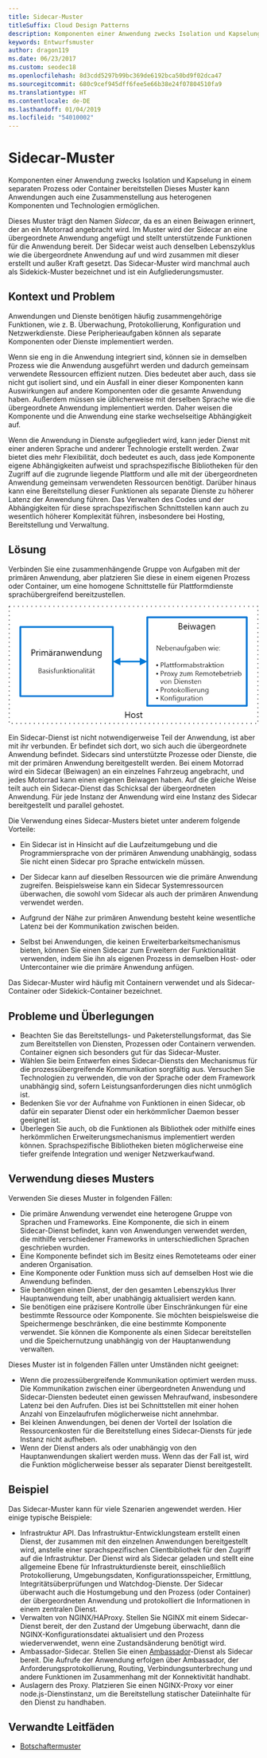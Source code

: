 ```yaml
---
title: Sidecar-Muster
titleSuffix: Cloud Design Patterns
description: Komponenten einer Anwendung zwecks Isolation und Kapselung in einem separaten Prozess oder Container bereitstellen
keywords: Entwurfsmuster
author: dragon119
ms.date: 06/23/2017
ms.custom: seodec18
ms.openlocfilehash: 8d3cdd5297b99bc369de6192bca50bd9f02dca47
ms.sourcegitcommit: 680c9cef945dff6fee5e66b38e24f07804510fa9
ms.translationtype: HT
ms.contentlocale: de-DE
ms.lasthandoff: 01/04/2019
ms.locfileid: "54010002"
---
```

# <a name="sidecar-pattern"></a>Sidecar-Muster

Komponenten einer Anwendung zwecks Isolation und Kapselung in einem separaten Prozess oder Container bereitstellen Dieses Muster kann Anwendungen auch eine Zusammenstellung aus heterogenen Komponenten und Technologien ermöglichen.

Dieses Muster trägt den Namen *Sidecar*, da es an einen Beiwagen erinnert, der an ein Motorrad angebracht wird. Im Muster wird der Sidecar an eine übergeordnete Anwendung angefügt und stellt unterstützende Funktionen für die Anwendung bereit. Der Sidecar weist auch denselben Lebenszyklus wie die übergeordnete Anwendung auf und wird zusammen mit dieser erstellt und außer Kraft gesetzt. Das Sidecar-Muster wird manchmal auch als Sidekick-Muster bezeichnet und ist ein Aufgliederungsmuster.

## <a name="context-and-problem"></a>Kontext und Problem

Anwendungen und Dienste benötigen häufig zusammengehörige Funktionen, wie z. B. Überwachung, Protokollierung, Konfiguration und Netzwerkdienste. Diese Peripherieaufgaben können als separate Komponenten oder Dienste implementiert werden.

Wenn sie eng in die Anwendung integriert sind, können sie in demselben Prozess wie die Anwendung ausgeführt werden und dadurch gemeinsam verwendete Ressourcen effizient nutzen. Dies bedeutet aber auch, dass sie nicht gut isoliert sind, und ein Ausfall in einer dieser Komponenten kann Auswirkungen auf andere Komponenten oder die gesamte Anwendung haben. Außerdem müssen sie üblicherweise mit derselben Sprache wie die übergeordnete Anwendung implementiert werden. Daher weisen die Komponente und die Anwendung eine starke wechselseitige Abhängigkeit auf.

Wenn die Anwendung in Dienste aufgegliedert wird, kann jeder Dienst mit einer anderen Sprache und anderer Technologie erstellt werden. Zwar bietet dies mehr Flexibilität, doch bedeutet es auch, dass jede Komponente eigene Abhängigkeiten aufweist und sprachspezifische Bibliotheken für den Zugriff auf die zugrunde liegende Plattform und alle mit der übergeordneten Anwendung gemeinsam verwendeten Ressourcen benötigt. Darüber hinaus kann eine Bereitstellung dieser Funktionen als separate Dienste zu höherer Latenz der Anwendung führen. Das Verwalten des Codes und der Abhängigkeiten für diese sprachspezifischen Schnittstellen kann auch zu wesentlich höherer Komplexität führen, insbesondere bei Hosting, Bereitstellung und Verwaltung.

## <a name="solution"></a>Lösung

Verbinden Sie eine zusammenhängende Gruppe von Aufgaben mit der primären Anwendung, aber platzieren Sie diese in einem eigenen Prozess oder Container, um eine homogene Schnittstelle für Plattformdienste sprachübergreifend bereitzustellen.

![Diagramm des Sidecar-Musters](./_images/sidecar.png)

Ein Sidecar-Dienst ist nicht notwendigerweise Teil der Anwendung, ist aber mit ihr verbunden. Er befindet sich dort, wo sich auch die übergeordnete Anwendung befindet. Sidecars sind unterstützte Prozesse oder Dienste, die mit der primären Anwendung bereitgestellt werden. Bei einem Motorrad wird ein Sidecar (Beiwagen) an ein einzelnes Fahrzeug angebracht, und jedes Motorrad kann einen eigenen Beiwagen haben. Auf die gleiche Weise teilt auch ein Sidecar-Dienst das Schicksal der übergeordneten Anwendung. Für jede Instanz der Anwendung wird eine Instanz des Sidecar bereitgestellt und parallel gehostet.

Die Verwendung eines Sidecar-Musters bietet unter anderem folgende Vorteile:

- Ein Sidecar ist in Hinsicht auf die Laufzeitumgebung und die Programmiersprache von der primären Anwendung unabhängig, sodass Sie nicht einen Sidecar pro Sprache entwickeln müssen.

- Der Sidecar kann auf dieselben Ressourcen wie die primäre Anwendung zugreifen. Beispielsweise kann ein Sidecar Systemressourcen überwachen, die sowohl vom Sidecar als auch der primären Anwendung verwendet werden.

- Aufgrund der Nähe zur primären Anwendung besteht keine wesentliche Latenz bei der Kommunikation zwischen beiden.

- Selbst bei Anwendungen, die keinen Erweiterbarkeitsmechanismus bieten, können Sie einen Sidecar zum Erweitern der Funktionalität verwenden, indem Sie ihn als eigenen Prozess in demselben Host- oder Untercontainer wie die primäre Anwendung anfügen.

Das Sidecar-Muster wird häufig mit Containern verwendet und als Sidecar-Container oder Sidekick-Container bezeichnet.

## <a name="issues-and-considerations"></a>Probleme und Überlegungen

- Beachten Sie das Bereitstellungs- und Paketerstellungsformat, das Sie zum Bereitstellen von Diensten, Prozessen oder Containern verwenden. Container eignen sich besonders gut für das Sidecar-Muster.
- Wählen Sie beim Entwerfen eines Sidecar-Diensts den Mechanismus für die prozessübergreifende Kommunikation sorgfältig aus. Versuchen Sie Technologien zu verwenden, die von der Sprache oder dem Framework unabhängig sind, sofern Leistungsanforderungen dies nicht unmöglich ist.
- Bedenken Sie vor der Aufnahme von Funktionen in einen Sidecar, ob dafür ein separater Dienst oder ein herkömmlicher Daemon besser geeignet ist.
- Überlegen Sie auch, ob die Funktionen als Bibliothek oder mithilfe eines herkömmlichen Erweiterungsmechanismus implementiert werden können. Sprachspezifische Bibliotheken bieten möglicherweise eine tiefer greifende Integration und weniger Netzwerkaufwand.

## <a name="when-to-use-this-pattern"></a>Verwendung dieses Musters

Verwenden Sie dieses Muster in folgenden Fällen:

- Die primäre Anwendung verwendet eine heterogene Gruppe von Sprachen und Frameworks. Eine Komponente, die sich in einem Sidecar-Dienst befindet, kann von Anwendungen verwendet werden, die mithilfe verschiedener Frameworks in unterschiedlichen Sprachen geschrieben wurden.
- Eine Komponente befindet sich im Besitz eines Remoteteams oder einer anderen Organisation.
- Eine Komponente oder Funktion muss sich auf demselben Host wie die Anwendung befinden.
- Sie benötigen einen Dienst, der den gesamten Lebenszyklus Ihrer Hauptanwendung teilt, aber unabhängig aktualisiert werden kann.
- Sie benötigen eine präzisere Kontrolle über Einschränkungen für eine bestimmte Ressource oder Komponente. Sie möchten beispielsweise die Speichermenge beschränken, die eine bestimmte Komponente verwendet. Sie können die Komponente als einen Sidecar bereitstellen und die Speichernutzung unabhängig von der Hauptanwendung verwalten.

Dieses Muster ist in folgenden Fällen unter Umständen nicht geeignet:

- Wenn die prozessübergreifende Kommunikation optimiert werden muss. Die Kommunikation zwischen einer übergeordneten Anwendung und Sidecar-Diensten bedeutet einen gewissen Mehraufwand, insbesondere Latenz bei den Aufrufen. Dies ist bei Schnittstellen mit einer hohen Anzahl von Einzelaufrufen möglicherweise nicht annehmbar.
- Bei kleinen Anwendungen, bei denen der Vorteil der Isolation die Ressourcenkosten für die Bereitstellung eines Sidecar-Diensts für jede Instanz nicht aufheben.
- Wenn der Dienst anders als oder unabhängig von den Hauptanwendungen skaliert werden muss. Wenn das der Fall ist, wird die Funktion möglicherweise besser als separater Dienst bereitgestellt.

## <a name="example"></a>Beispiel

Das Sidecar-Muster kann für viele Szenarien angewendet werden. Hier einige typische Beispiele:

- Infrastruktur API. Das Infrastruktur-Entwicklungsteam erstellt einen Dienst, der zusammen mit den einzelnen Anwendungen bereitgestellt wird, anstelle einer sprachspezifischen Clientbibliothek für den Zugriff auf die Infrastruktur. Der Dienst wird als Sidecar geladen und stellt eine allgemeine Ebene für Infrastrukturdienste bereit, einschließlich Protokollierung, Umgebungsdaten, Konfigurationsspeicher, Ermittlung, Integritätsüberprüfungen und Watchdog-Dienste. Der Sidecar überwacht auch die Hostumgebung und den Prozess (oder Container) der übergeordneten Anwendung und protokolliert die Informationen in einem zentralen Dienst.
- Verwalten von NGINX/HAProxy. Stellen Sie NGINX mit einem Sidecar-Dienst bereit, der den Zustand der Umgebung überwacht, dann die NGINX-Konfigurationsdatei aktualisiert und den Prozess wiederverwendet, wenn eine Zustandsänderung benötigt wird.
- Ambassador-Sidecar. Stellen Sie einen [Ambassador](./ambassador.md)-Dienst als Sidecar bereit. Die Aufrufe der Anwendung erfolgen über Ambassador, der Anforderungsprotokollierung, Routing, Verbindungsunterbrechung und andere Funktionen im Zusammenhang mit der Konnektivität handhabt.
- Auslagern des Proxy. Platzieren Sie einen NGINX-Proxy vor einer node.js-Dienstinstanz, um die Bereitstellung statischer Dateiinhalte für den Dienst zu handhaben.

## <a name="related-guidance"></a>Verwandte Leitfäden

- [Botschaftermuster](./ambassador.md)
